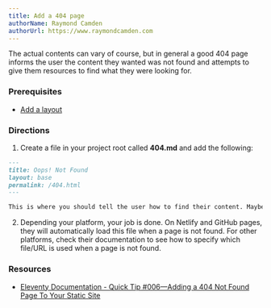 ```yaml
---
title: Add a 404 page
authorName: Raymond Camden
authorUrl: https://www.raymondcamden.com
---
```


The actual contents can vary of course, but in general a good 404 page informs the user the content they wanted was not found and attempts to give them resources to find what they were looking for.

### Prerequisites

- [Add a layout](../add-a-layout/)

### Directions
1. Create a file in your project root called **404.md** and add the following:

```md
---
title: Oops! Not Found
layout: base
permalink: /404.html
---

This is where you should tell the user how to find their content. Maybe on the [home page?](./)
```

2. Depending your platform, your job is done. On Netlify and GitHub pages, they will automatically load this file when a page is not found. For other platforms, check their documentation to see how to specify which file/URL is used when a page is not found.

### Resources

- [Eleventy Documentation - Quick Tip #006—Adding a 404 Not Found Page To Your Static Site](https://www.11ty.dev/docs/quicktips/not-found/)
